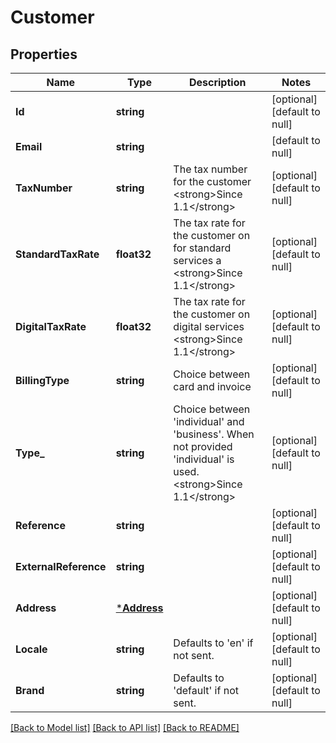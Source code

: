 # Customer

## Properties
Name | Type | Description | Notes
------------ | ------------- | ------------- | -------------
**Id** | **string** |  | [optional] [default to null]
**Email** | **string** |  | [default to null]
**TaxNumber** | **string** | The tax number for the customer &lt;strong&gt;Since 1.1&lt;/strong&gt; | [optional] [default to null]
**StandardTaxRate** | **float32** | The tax rate for the customer on for standard services a &lt;strong&gt;Since 1.1&lt;/strong&gt; | [optional] [default to null]
**DigitalTaxRate** | **float32** | The tax rate for the customer on digital services &lt;strong&gt;Since 1.1&lt;/strong&gt; | [optional] [default to null]
**BillingType** | **string** | Choice between card and invoice | [optional] [default to null]
**Type_** | **string** | Choice between &#x27;individual&#x27; and &#x27;business&#x27;. When not provided &#x27;individual&#x27; is used. &lt;strong&gt;Since 1.1&lt;/strong&gt; | [optional] [default to null]
**Reference** | **string** |  | [optional] [default to null]
**ExternalReference** | **string** |  | [optional] [default to null]
**Address** | [***Address**](Address.md) |  | [optional] [default to null]
**Locale** | **string** | Defaults to &#x27;en&#x27; if not sent. | [optional] [default to null]
**Brand** | **string** | Defaults to &#x27;default&#x27; if not sent. | [optional] [default to null]

[[Back to Model list]](../README.md#documentation-for-models) [[Back to API list]](../README.md#documentation-for-api-endpoints) [[Back to README]](../README.md)

